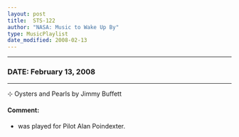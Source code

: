 ```yaml
---
layout: post
title:  STS-122
author: "NASA: Music to Wake Up By"
type: MusicPlaylist
date_modified: 2008-02-13
---
```


----
### DATE: February 13, 2008
----
⊹ Oysters and Pearls by Jimmy Buffett

#### Comment:
* was played for Pilot Alan Poindexter.

